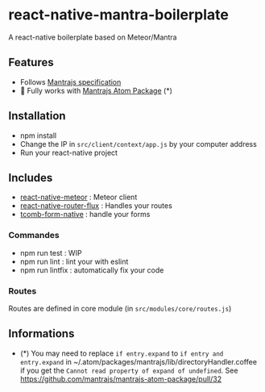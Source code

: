 # react-native-mantra-boilerplate
A react-native boilerplate based on Meteor/Mantra

## Features

* Follows [Mantrajs specification](https://kadirahq.github.io/mantra/)
* :tada: Fully works with [Mantrajs Atom Package](https://github.com/mantrajs/mantrajs-atom-package) (*)

## Installation

* npm install
* Change the IP in `src/client/context/app.js` by your computer address
* Run your react-native project

## Includes

* [react-native-meteor](https://github.com/inProgress-team/react-native-meteor) : Meteor client
* [react-native-router-flux](https://github.com/aksonov/react-native-router-flux) : Handles your routes
* [tcomb-form-native](https://github.com/gcanti/tcomb-form-native) : handle your forms

### Commandes

* npm run test : WIP
* npm run lint : lint your with eslint
* npm run lintfix : automatically fix your code

### Routes

Routes are defined in core module (in `src/modules/core/routes.js`)


## Informations

* (*) You may need to replace `if entry.expand` to `if entry and entry.expand` in ~/.atom/packages/mantrajs/lib/directoryHandler.coffee if you get the `Cannot read property of expand of undefined`. See https://github.com/mantrajs/mantrajs-atom-package/pull/32